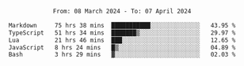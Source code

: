 <div align="center">
<p style="text-align: center;">
<!--START_SECTION:waka-->

```txt
From: 08 March 2024 - To: 07 April 2024

Markdown     75 hrs 38 mins  ███████████░░░░░░░░░░░░░░   43.95 %
TypeScript   51 hrs 34 mins  ███████▒░░░░░░░░░░░░░░░░░   29.97 %
Lua          21 hrs 46 mins  ███░░░░░░░░░░░░░░░░░░░░░░   12.65 %
JavaScript   8 hrs 24 mins   █▒░░░░░░░░░░░░░░░░░░░░░░░   04.89 %
Bash         3 hrs 29 mins   ▓░░░░░░░░░░░░░░░░░░░░░░░░   02.03 %
```

<!--END_SECTION:waka-->
</p>
</div>
